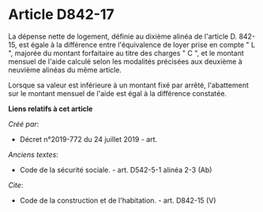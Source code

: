 # Article D842-17

La dépense nette de logement, définie au dixième alinéa de l'article D. 842-15, est égale à la différence entre l'équivalence
de loyer prise en compte " L ", majorée du montant forfaitaire au titre des charges " C ", et le montant mensuel de l'aide
calculé selon les modalités précisées aux deuxième à neuvième alinéas du même article. 

Lorsque sa valeur est inférieure à un montant fixé par arrêté, l'abattement sur le montant mensuel de l'aide est égal à la
différence constatée.

**Liens relatifs à cet article**

_Créé par_:

  - Décret n°2019-772 du 24 juillet 2019 - art.

_Anciens textes_:

  - Code de la sécurité sociale. - art. D542-5-1 alinéa 2-3 (Ab)

_Cite_:

  - Code de la construction et de l'habitation. - art. D842-15 (V)
